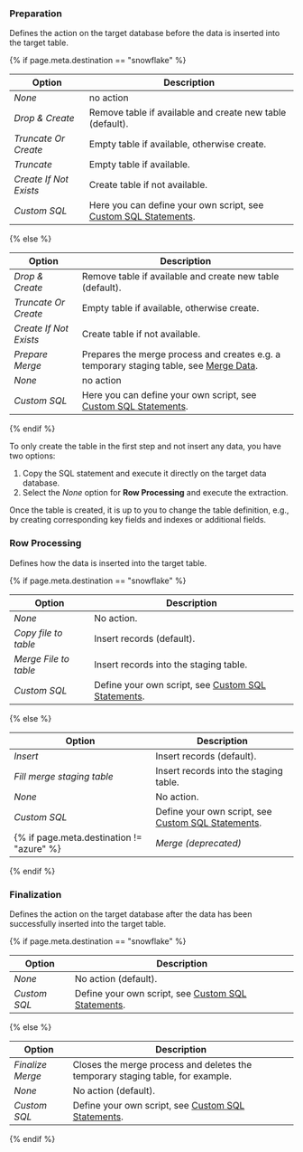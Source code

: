 
### Preparation

Defines the action on the target database before the data is inserted into the target table.

{% if page.meta.destination == "snowflake" %}

| Option | Description |
|---------|--------------|
| *None* | no action |
| *Drop & Create* | Remove table if available and create new table (default). |
| *Truncate Or Create* | Empty table if available, otherwise create. |
| *Truncate* | Empty table if available. |
| *Create If Not Exists* | Create table if not available. |
| *Custom SQL* | Here you can define your own script, see [Custom SQL Statements](#custom-sql-statements). |

{% else %}

| Option | Description |
|---------|--------------|
| *Drop & Create* | Remove table if available and create new table (default). |
| *Truncate Or Create* | Empty table if available, otherwise create. |
| *Create If Not Exists* | Create table if not available. |
| *Prepare Merge* | Prepares the merge process and creates e.g. a temporary staging table, see [Merge Data](#merge-data). |
| *None* | no action |
| *Custom SQL* | Here you can define your own script, see [Custom SQL Statements](#custom-sql-statements). |

{% endif %}

To only create the table in the first step and not insert any data, you have two options:
1. Copy the SQL statement and execute it directly on the target data database.
2. Select the *None* option for **Row Processing** and execute the extraction.

Once the table is created, it is up to you to change the table definition, e.g., by creating corresponding key fields and indexes or additional fields.

### Row Processing

Defines how the data is inserted into the target table.

{% if page.meta.destination == "snowflake" %}

| Option | Description |
|---------|--------------|
| *None* | No action. |
| *Copy file to table* | Insert records (default). |
| *Merge File to table* | Insert records into the staging table. |
| *Custom SQL* | Define your own script, see [Custom SQL Statements](#custom-sql-statements). |

{% else %}

| Option | Description |
|---------|--------------|
| *Insert* | Insert records (default). |
| *Fill merge staging table* | Insert records into the staging table. |
| *None* | No action. |
| *Custom SQL* | Define your own script, see [Custom SQL Statements](#custom-sql-statements). |
{% if page.meta.destination != "azure" %}| *Merge (deprecated)* | This option is obsolete, see [Merge Data](#merge-data). Use the *Fill merge staging table* option.  |{% endif %}

{% endif %}

### Finalization

Defines the action on the target database after the data has been successfully inserted into the target table.

{% if page.meta.destination == "snowflake" %}

| Option | Description |
|---------|--------------|
| *None* | No action (default). |
| *Custom SQL* | Define your own script, see [Custom SQL Statements](#custom-sql-statements). |

{% else %}

| Option | Description |
|---------|--------------|
| *Finalize Merge*| Closes the merge process and deletes the temporary staging table, for example.  |
| *None* | No action (default). |
| *Custom SQL* | Define your own script, see [Custom SQL Statements](#custom-sql-statements). |

{% endif %}